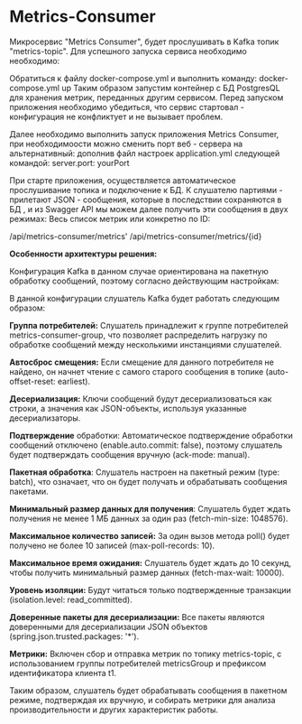 # Metrics-Consumer
Микросервис "Metrics Сonsumer", будет прослушивать в Kafka топик "metrics-topic". Для успешного запуска сервиса необходимо необходимо:

Обратиться к файлу docker-compose.yml и выполнить команду: docker-compose.yml up Таким образом запустим контейнер с БД PostgresQL для хранения метрик, переданных другим сервисом. Перед запуском приложения необходимо убедиться, что сервис стартовал - конфигурация не конфликтует и не вызывает проблем.

Далее необходимо выполнить запуск приложения Metrics Consumer, при необходимоости можно сменить порт веб - сервера на альтернативный: дополнив файл настроек application.yml следующей командой: server.port: yourPort

При старте приложения, осуществляется автоматическое прослушивание топика и подключение к БД. К слушателю  партиями - прилетают JSON - сообщения, которые в последствии сохраняются в БД , и из Swagger API мы можем далее получить эти сообщения в двух режимах: Весь список метрик или конкретно по ID: 

/api/metrics-consumer/metrics'
/api/metrics-consumer/metrics/{id}

**Особенности архитектуры решения:**

Конфигурация Kafka в данном случае ориентирована на пакетную обработку сообщений, поэтому согласно действующим настройкам:

В данной конфигурации слушатель Kafka будет работать следующим образом:

**Группа потребителей:** Слушатель принадлежит к группе потребителей metrics-consumer-group, что позволяет распределить нагрузку по обработке сообщений между несколькими инстанциями слушателей.

**Автосброс смещения:** Если смещение для данного потребителя не найдено, он начнет чтение с самого старого сообщения в топике (auto-offset-reset: earliest).

**Десериализация:** Ключи сообщений будут десериализоваться как строки, а значения как JSON-объекты, используя указанные десериализаторы.

**Подтверждение** обработки: Автоматическое подтверждение обработки сообщений отключено (enable.auto.commit: false), поэтому слушатель будет подтверждать сообщения вручную (ack-mode: manual).

**Пакетная обработка**: Слушатель настроен на пакетный режим (type: batch), что означает, что он будет получать и обрабатывать сообщения пакетами.

**Минимальный размер данных для получения**: Слушатель будет ждать получения не менее 1 МБ данных за один раз (fetch-min-size: 1048576).

**Максимальное количество записей:** За один вызов метода poll() будет получено не более 10 записей (max-poll-records: 10).

**Максимальное время ожидания:** Слушатель будет ждать до 10 секунд, чтобы получить минимальный размер данных (fetch-max-wait: 10000).

**Уровень изоляции:** Будут читаться только подтвержденные транзакции (isolation.level: read_committed).

**Доверенные пакеты для десериализации:** Все пакеты являются доверенными для десериализации JSON объектов (spring.json.trusted.packages: '*').

**Метрики:** Включен сбор и отправка метрик по топику metrics-topic, с использованием группы потребителей metricsGroup и префиксом идентификатора клиента t1.

Таким образом, слушатель будет обрабатывать сообщения в пакетном режиме, подтверждая их вручную, и собирать метрики для анализа производительности и других характеристик работы.
